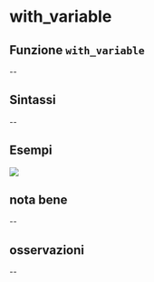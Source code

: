 # with\_variable

## Funzione `with_variable`

--

## Sintassi

--

## Esempi

![](https://github.com/pigreco/HfcQGIS/tree/852bbb62a0d5b7739914d4de0ea5b1ebbb5d81d1/img/variabili/with_variable/with_variable1.png)

## nota bene

--

## osservazioni

--

